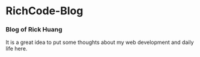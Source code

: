 #                RichCode-Blog
### Blog of Rick Huang 
It is a great idea to put some thoughts about my web development and daily life here.
